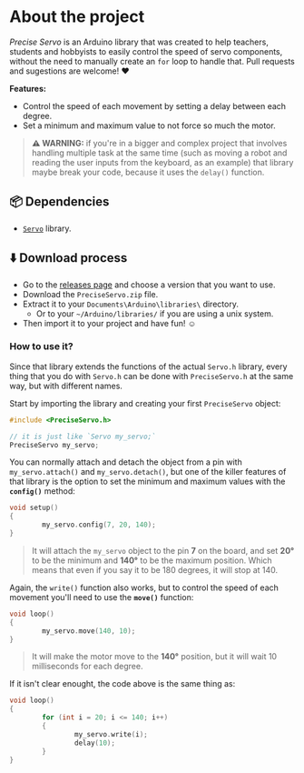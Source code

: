 # About the project
*Precise Servo* is an Arduino library that was created to help teachers, students
and hobbyists to easily control the speed of servo components, without the need
to manually create an `for` loop to handle that. Pull requests and sugestions
are welcome! ❤️

**Features:**
+ Control the speed of each movement by setting a delay between each degree.
+ Set a minimum and maximum value to not force so much the motor.

> **&#9888; WARNING:** if you're in a bigger and complex project that involves handling
multiple task at the same time (such as moving a robot and reading the user inputs
from the keyboard, as an example) that library maybe break your code, because it
uses the `delay()` function.


## 📦 Dependencies
+ [`Servo`](https://github.com/arduino-libraries/Servo/) library.


## ⬇️ Download process
+ Go to the [releases page](https://github.com/kevinmarquesp/PreciseServo/releases)
  and choose a version that you want to use.
+ Download the `PreciseServo.zip` file.
+ Extract it to your `Documents\Arduino\libraries\` directory.
  + Or to your `~/Arduino/libraries/` if you are using a unix system.
+ Then import it to your project and have fun! ☺️


### How to use it?
Since that library extends the functions of the actual `Servo.h` library, every
thing that you do with `Servo.h` can be done with `PreciseServo.h` at the same
way, but with different names.

Start by importing the library and creating your first `PreciseServo` object:
```cpp
#include <PreciseServo.h>

// it is just like `Servo my_servo;`
PreciseServo my_servo;
```

You can normally attach and detach the object from a pin with `my_servo.attach()`
and `my_servo.detach()`, but one of the killer features of that library is the
option to set the minimum and maximum values with the **`config()`** method:
```cpp
void setup()
{
        my_servo.config(7, 20, 140);
}
```
> It will attach the `my_servo` object to the pin **7** on the board, and set
**20°** to be the minimum and **140°** to be the maximum position. Which means
that even if you say it to be 180 degrees, it will stop at 140.

Again, the `write()` function also works, but to control the speed of each
movement you'll need to use the **`move()`** function:
```cpp
void loop()
{
        my_servo.move(140, 10);
}
```
> It will make the motor move to the **140°** position, but it will wait 10
milliseconds for each degree.

If it isn't clear enought, the code above is the same thing as:
```cpp
void loop()
{
        for (int i = 20; i <= 140; i++)
        {
                my_servo.write(i);
                delay(10);
        }
}
```
